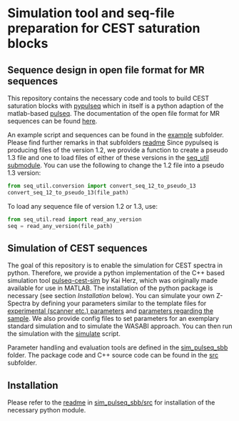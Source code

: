 # Simulation tool and seq-file preparation for CEST saturation blocks

## Sequence design in open file format for MR sequences
This repository contains the necessary code and tools to build CEST saturation blocks with [pypulseq](https://github.com/imr-framework/pypulseq)
which in itself is a python adaption of the matlab-based [pulseq](https://github.com/pulseq/pulseq). The documentation
of the open file format for MR sequences can be found [here](https://pulseq.github.io/specification.pdf).

An example script and sequences can be found in the [example](example) subfolder. Please find further remarks in that subfolders [readme](./example/readme.md)
Since pypulseq is producing files of the version 1.2, we provide a function to create a pseudo 1.3 file and one to load files of either of these versions in the [seq_util submodule](seq_util).
You can use the following to change the 1.2 file into a pseudo 1.3 version:
````python
from seq_util.conversion import convert_seq_12_to_pseudo_13
convert_seq_12_to_pseudo_13(file_path)
````

To load any sequence file of version 1.2 or 1.3, use:
````python
from seq_util.read import read_any_version
seq = read_any_version(file_path)
````


## Simulation of CEST sequences
The goal of this repository is to enable the simulation for CEST spectra in python. Therefore, we provide a python implementation of the C++ based simulation tool [pulseq-cest-sim](https://github.com/kherz/pulseq-cest/tree/master/pulseq-cest-sim)
by Kai Herz, which was originally made available for use in MATLAB. The installation of the python package is necessary 
(see section *Installation* below). You can simulate your own Z-Spectra by defining your parameters similar to the template files for [experimental (scanner etc.) parameters](param_configs/experimental_params.yaml) and [parameters regarding the sample](param_configs/sample_params.yaml).
We also provide config files to set parameters for an exemplary standard simulation and to simulate the WASABI approach. 
You can then run the simulation with the [simulate](simulate.py) script.
 
Parameter handling and evaluation tools are defined in the [sim_pulseq_sbb](sim_pulseq_sbb) folder. The package code and C++ source code can be found in the [src](sim_pulseq_sbb/src) subfolder.

## Installation
Please refer to the [readme](sim_pulseq_sbb/src/readme.md) in [sim_pulseq_sbb/src](sim_pulseq_sbb/src) for 
installation of the necessary python module.
